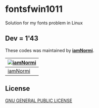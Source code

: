 # fontsfwin1011
Solution for my fonts problem in Linux

## Dev = 1'43
These codes was maintained by [**iamNormi**](https://github.com/iamNormi).

[![iamNormi](https://github.com/iamNormi.png?size=100)](https://github.com/iamNormi) |
--- |
[iamNormi](https://github.com/iamNormi) |

## License

[GNU GENERAL PUBLIC LICENSE](./LICENSE)

